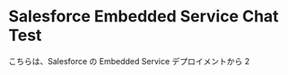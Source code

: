 <html lang="ja">

<body>
  <h1>Salesforce Embedded Service Chat Test</h1>
  <p>
    こちらは、Salesforce の Embedded Service デプロイメントから
   2
  </p>

<script type='text/javascript'>
	function initEmbeddedMessaging() {
		try {
			embeddedservice_bootstrap.settings.language = 'ja'; // For example, enter 'en' or 'en-US'

			embeddedservice_bootstrap.init(
				'00DIS000002CjVn',
				'test2',
				'https://daihachi20240927.my.site.com/ESWtest21737531745899',
				{
					scrt2URL: 'https://daihachi20240927.my.salesforce-scrt.com'
				}
			);
		} catch (err) {
			console.error('Error loading Embedded Messaging: ', err);
		}
	};
</script>
<script type='text/javascript' src='https://daihachi20240927.my.site.com/ESWtest21737531745899/assets/js/bootstrap.min.js' onload='initEmbeddedMessaging()'></script>


</body>
</html>
